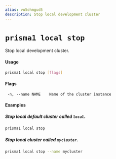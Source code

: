 ```yaml
---
alias: vu5ohngud5
description: Stop local development cluster
---
```


# `prisma1 local stop`

Stop local development cluster.

#### Usage

```sh
prisma1 local stop [flags]
```

#### Flags

```
 -n, --name NAME    Name of the cluster instance
```

#### Examples

##### Stop local default cluster called `local`.

```sh
prisma1 local stop
```

##### Stop local cluster called `mycluster`.

```sh
prisma1 local stop --name mycluster
```